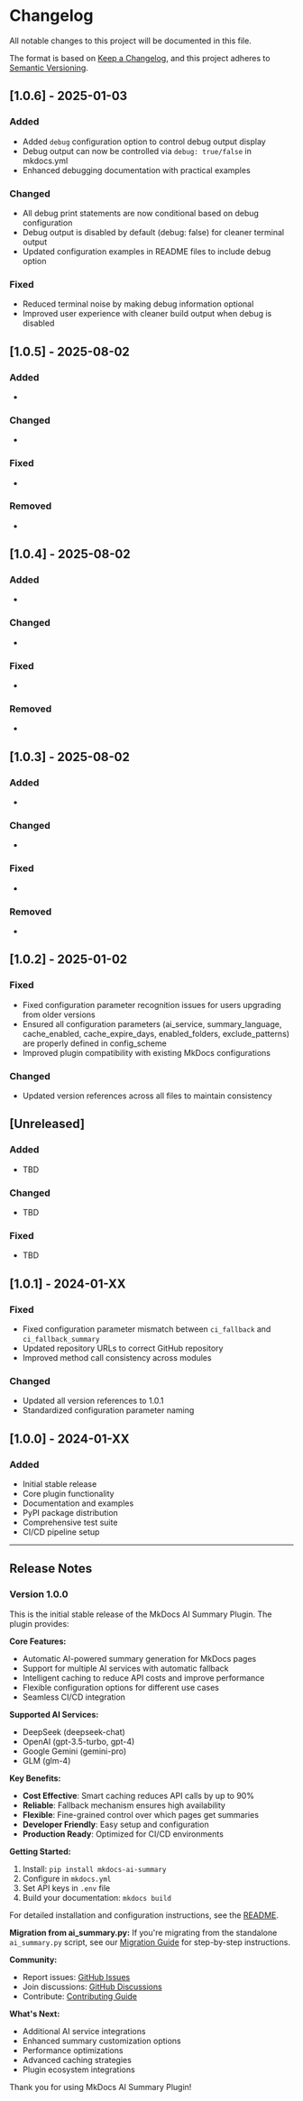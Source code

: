 # Changelog

All notable changes to this project will be documented in this file.

The format is based on [Keep a Changelog](https://keepachangelog.com/en/1.0.0/),
and this project adheres to [Semantic Versioning](https://semver.org/spec/v2.0.0.html).

## [1.0.6] - 2025-01-03

### Added
- Added `debug` configuration option to control debug output display
- Debug output can now be controlled via `debug: true/false` in mkdocs.yml
- Enhanced debugging documentation with practical examples

### Changed
- All debug print statements are now conditional based on debug configuration
- Debug output is disabled by default (debug: false) for cleaner terminal output
- Updated configuration examples in README files to include debug option

### Fixed
- Reduced terminal noise by making debug information optional
- Improved user experience with cleaner build output when debug is disabled

## [1.0.5] - 2025-08-02

### Added
- 

### Changed
- 

### Fixed
- 

### Removed
- 


## [1.0.4] - 2025-08-02

### Added
- 

### Changed
- 

### Fixed
- 

### Removed
- 


## [1.0.3] - 2025-08-02

### Added
- 

### Changed
- 

### Fixed
- 

### Removed
- 


## [1.0.2] - 2025-01-02

### Fixed
- Fixed configuration parameter recognition issues for users upgrading from older versions
- Ensured all configuration parameters (ai_service, summary_language, cache_enabled, cache_expire_days, enabled_folders, exclude_patterns) are properly defined in config_scheme
- Improved plugin compatibility with existing MkDocs configurations

### Changed
- Updated version references across all files to maintain consistency


## [Unreleased]

### Added
- TBD

### Changed
- TBD

### Fixed
- TBD

## [1.0.1] - 2024-01-XX

### Fixed
- Fixed configuration parameter mismatch between `ci_fallback` and `ci_fallback_summary`
- Updated repository URLs to correct GitHub repository
- Improved method call consistency across modules

### Changed
- Updated all version references to 1.0.1
- Standardized configuration parameter naming

## [1.0.0] - 2024-01-XX

### Added
- Initial stable release
- Core plugin functionality
- Documentation and examples
- PyPI package distribution
- Comprehensive test suite
- CI/CD pipeline setup

---

## Release Notes

### Version 1.0.0

This is the initial stable release of the MkDocs AI Summary Plugin. The plugin provides:

**Core Features:**
- Automatic AI-powered summary generation for MkDocs pages
- Support for multiple AI services with automatic fallback
- Intelligent caching to reduce API costs and improve performance
- Flexible configuration options for different use cases
- Seamless CI/CD integration

**Supported AI Services:**
- DeepSeek (deepseek-chat)
- OpenAI (gpt-3.5-turbo, gpt-4)
- Google Gemini (gemini-pro)
- GLM (glm-4)

**Key Benefits:**
- **Cost Effective**: Smart caching reduces API calls by up to 90%
- **Reliable**: Fallback mechanism ensures high availability
- **Flexible**: Fine-grained control over which pages get summaries
- **Developer Friendly**: Easy setup and configuration
- **Production Ready**: Optimized for CI/CD environments

**Getting Started:**
1. Install: `pip install mkdocs-ai-summary`
2. Configure in `mkdocs.yml`
3. Set API keys in `.env` file
4. Build your documentation: `mkdocs build`

For detailed installation and configuration instructions, see the [README](README.md).

**Migration from ai_summary.py:**
If you're migrating from the standalone `ai_summary.py` script, see our [Migration Guide](docs/migration.md) for step-by-step instructions.

**Community:**
- Report issues: [GitHub Issues](https://github.com/mkdocs-ai-summary/mkdocs-ai-summary/issues)
- Join discussions: [GitHub Discussions](https://github.com/mkdocs-ai-summary/mkdocs-ai-summary/discussions)
- Contribute: [Contributing Guide](CONTRIBUTING.md)

**What's Next:**
- Additional AI service integrations
- Enhanced summary customization options
- Performance optimizations
- Advanced caching strategies
- Plugin ecosystem integrations

Thank you for using MkDocs AI Summary Plugin!